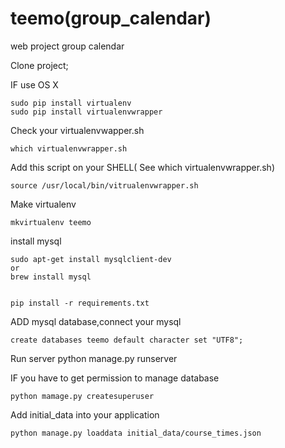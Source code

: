 teemo(group_calendar)
==============

web project group calendar

Clone project;

IF use OS X
	
	sudo pip install virtualenv
	sudo pip install virtualenvwrapper

Check your virtualenvwapper.sh
	
	which virtualenvwrapper.sh

Add this script on your SHELL( See which virtualenvwrapper.sh)
	
	source /usr/local/bin/vitrualenvwrapper.sh

Make virtualenv

	mkvirtualenv teemo

install mysql

	sudo apt-get install mysqlclient-dev
	or
	brew install mysql


	pip install -r requirements.txt

ADD mysql database,connect your mysql

	create databases teemo default character set "UTF8";

Run server
	python manage.py runserver

IF you have to get permission to manage database
	
	python mamage.py createsuperuser

Add initial_data into your application
	
	python manage.py loaddata initial_data/course_times.json
